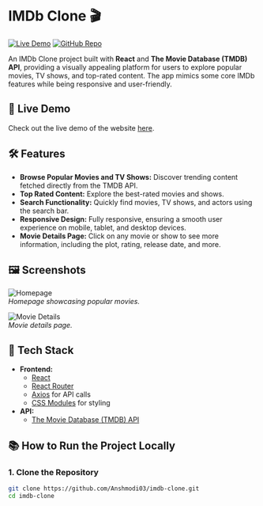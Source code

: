 # IMDb Clone 🎬

[![Live Demo](https://img.shields.io/badge/Live-Demo-brightgreen.svg)](https://anshmodi03-imdb-clone.vercel.app/) 
[![GitHub Repo](https://img.shields.io/badge/GitHub-Repository-blue.svg)](https://github.com/Anshmodi03/imdb-clone)

An IMDb Clone project built with **React** and **The Movie Database (TMDB) API**, providing a visually appealing platform for users to explore popular movies, TV shows, and top-rated content. The app mimics some core IMDb features while being responsive and user-friendly.

## 📌 Live Demo
Check out the live demo of the website [here](https://anshmodi03-imdb-clone.vercel.app/).

## 🛠 Features

- **Browse Popular Movies and TV Shows:** Discover trending content fetched directly from the TMDB API.
- **Top Rated Content:** Explore the best-rated movies and shows.
- **Search Functionality:** Quickly find movies, TV shows, and actors using the search bar.
- **Responsive Design:** Fully responsive, ensuring a smooth user experience on mobile, tablet, and desktop devices.
- **Movie Details Page:** Click on any movie or show to see more information, including the plot, rating, release date, and more.
  
## 🖼️ Screenshots

![Homepage](External-Images/landing-page.PNG)  
*Homepage showcasing popular movies.*

![Movie Details](https://your-screenshot-link-here.com)  
*Movie details page.*

## 🚀 Tech Stack

- **Frontend:**
  - [React](https://reactjs.org/)
  - [React Router](https://reactrouter.com/)
  - [Axios](https://axios-http.com/) for API calls
  - [CSS Modules](https://github.com/css-modules/css-modules) for styling
- **API:**
  - [The Movie Database (TMDB) API](https://www.themoviedb.org/)
  
## 📚 How to Run the Project Locally

### 1. Clone the Repository
```bash
git clone https://github.com/Anshmodi03/imdb-clone.git
cd imdb-clone
